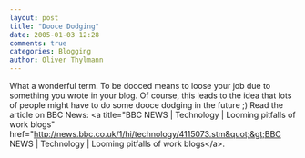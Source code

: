 ```yaml
---
layout: post
title: "Dooce Dodging"
date: 2005-01-03 12:28
comments: true
categories: Blogging
author: Oliver Thylmann
---
```



What a wonderful term. To be dooced means to loose your job due to something you wrote in your blog.  Of course, this leads to the idea that lots of people might have to do some dooce dodging in the future ;) Read the article on BBC News: &lt;a title=&quot;BBC NEWS | Technology | Looming pitfalls of work blogs&quot; href=&quot;http://news.bbc.co.uk/1/hi/technology/4115073.stm&quot;&gt;BBC NEWS | Technology | Looming pitfalls of work blogs&lt;/a&gt;.


